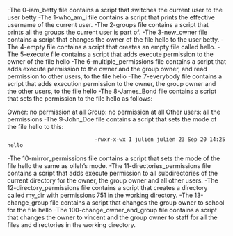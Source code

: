-The 0-iam_betty file  contains a script that switches the current user to the user betty
-The 1-who_am_i file contains a script that prints the effective username of the current user.
-The 2-groups file contains a script that prints all the groups the current user is part of.
-The 3-new_owner file contains a script that changes the owner of the file hello to the user betty.
-The 4-empty file contains a script that creates an empty file called hello.
-The 5-execute file contains a script that  adds execute permission to the owner of the file hello
-The 6-multiple_permissions file contains a script that adds execute permission to the owner and the group owner, and read permission to other users, to the file hello
-The 7-everybody file contains a script that adds execution permission to the owner, the group owner and the other users, to the file hello
-The 8-James_Bond file contains a script that sets the permission to the file hello as follows:

Owner: no permission at all
Group: no permission at all
Other users: all the permissions
-The 9-John_Doe file contains a script that sets the mode of the file hello to this:

                                -rwxr-x-wx 1 julien julien 23 Sep 20 14:25 hello

-The 10-mirror_permissions file contains a script that sets the mode of the file hello the same as olleh’s mode.
-The 11-directories_permissions file contains a script that adds execute permission to all subdirectories of the current directory for the owner, the group owner and all other users.
-The 12-directory_permissions file contains a script that creates a directory called my_dir with permissions 751 in the working directory.
-The 13-change_group file contains a script that changes the group owner to school for the file hello
-The 100-change_owner_and_group file contains a script that changes the owner to vincent and the group owner to staff for all the files and directories in the working directory.
